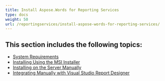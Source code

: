 ```yaml
---
title: Install Aspose.Words for Reporting Services
type: docs
weight: 50
url: /reportingservices/install-aspose-words-for-reporting-services/
---
```


## This section includes the following topics: 

- [System Requirements](/words/reportingservices/system-requirements/)
- [Installing Using the MSI Installer](/words/reportingservices/installing-using-the-msi-installer/)
- [Installing on the Server Manually](/words/reportingservices/installing-on-the-server-manually/)
- [Integrating Manually with Visual Studio Report Designer](/words/reportingservices/integrating-manually-with-visual-studio-report-designer/)
